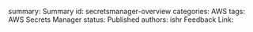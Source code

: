 summary: Summary
id: secretsmanager-overview
categories: AWS
tags: AWS Secrets Manager
status: Published
authors: ishr
Feedback Link:
